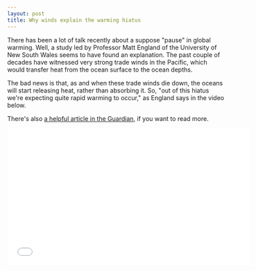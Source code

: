 ```yaml
---
layout: post
title: Why winds explain the warming hiatus
---
```

There has been a lot of talk recently about a suppose "pause" in global warming. Well, a study led by Professor Matt England of the University of New South Wales seems to have found an explanation. The past couple of decades have witnessed very strong trade winds in the Pacific, which would transfer heat from the ocean surface to the ocean depths.

The bad news is that, as and when these trade winds die down, the oceans will start releasing heat, rather than absorbing it. So, "out of this hiatus we're expecting quite rapid warming to occur," as England says in the video below.

There's also [a helpful article in the Guardian](http://www.theguardian.com/environment/planet-oz/2014/feb/12/global-warming-fake-pause-hiatus-climate-change), if you want to read more.

<p><iframe width="560" height="315" src="//www.youtube.com/embed/RifZdKP3VPs" frameborder="0" allowfullscreen></iframe></p>

